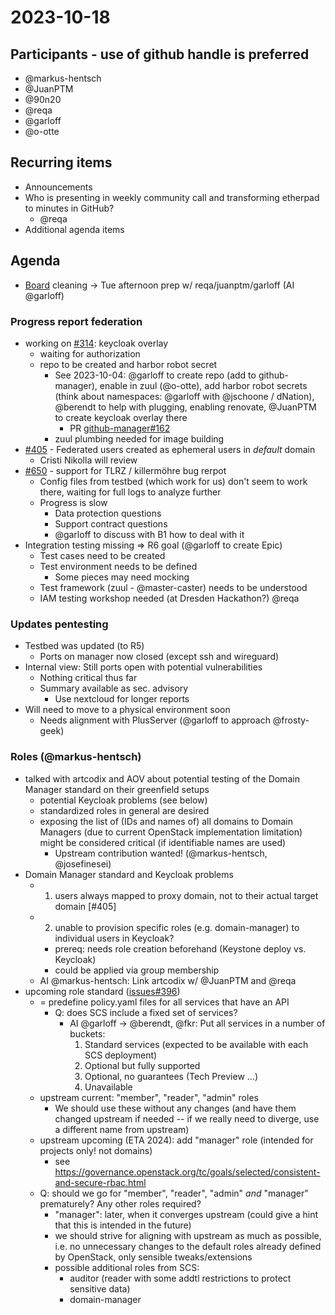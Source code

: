 # 2023-10-18
## Participants - use of github handle is preferred
- @markus-hentsch
- @JuanPTM
- @90n20
- @reqa
- @garloff
- @o-otte

## Recurring items
* Announcements
* Who is presenting in weekly community call and transforming etherpad to minutes in GitHub?
    - @reqa
* Additional agenda items

## Agenda
* [Board](https://github.com/orgs/SovereignCloudStack/projects/6/views/27) cleaning
-> Tue afternoon prep w/ reqa/juanptm/garloff (AI @garloff)

### Progress report federation
* working on [#314](https://github.com/SovereignCloudStack/issues/issues/314): keycloak overlay
    * waiting for authorization
    * repo to be created and harbor robot secret
        * See 2023-10-04: @garloff to create repo (add to github-manager), enable in zuul (@o-otte), add harbor robot secrets (think about namespaces: @garloff with @jschoone / dNation), @berendt to help with plugging, enabling renovate, @JuanPTM to create keycloak overlay there
            * PR [github-manager#162](https://github.com/SovereignCloudStack/github-manager/pull/162)
        * zuul plumbing needed for image building
* [#405](https://github.com/SovereignCloudStack/issues/issues/405) - Federated users created as ephemeral users in *default* domain
    * Cristi Nikolla will review
* [#650](https://github.com/osism/issues/issues/650) - support for TLRZ / killermöhre bug rerpot
    * Config files from testbed (which work for us) don't seem to work there, waiting for full logs to analyze further
    * Progress is slow
        * Data protection questions
        * Support contract questions
        * @garloff to discuss with B1 how to deal with it
* Integration testing missing => R6 goal (@garloff to create Epic)
    * Test cases need to be created
    * Test environment needs to be defined
        * Some pieces may need mocking
    * Test framework (zuul - @master-caster) needs to be understood
    * IAM testing workshop needed (at Dresden Hackathon?) @reqa

### Updates pentesting
* Testbed was updated (to R5)
    * Ports on manager now closed (except ssh and wireguard)
* Internal view: Still ports open with potential vulnerabilities
    * Nothing critical thus far
    * Summary available as sec. advisory
        * Use nextcloud for longer reports
* Will need to move to a physical environment soon
    * Needs alignment with PlusServer (@garloff to approach @frosty-geek)

### Roles (@markus-hentsch)

- talked with artcodix and AOV about potential testing of the Domain Manager standard on their greenfield setups
    - potential Keycloak problems (see below)
    - standardized roles in general are desired
    - exposing the list of (IDs and names of) all domains to Domain Managers (due to current OpenStack implementation limitation) might be considered critical (if identifiable names are used)
        - Upstream contribution wanted! (@markus-hentsch, @josefinesei)
- Domain Manager standard and Keycloak problems
    - 1. users always mapped to proxy domain, not to their actual target domain [#405]
    - 2. unable to provision specific roles (e.g. domain-manager) to individual users in Keycloak?
        - prereq: needs role creation beforehand (Keystone deploy vs. Keycloak)
        - could be applied via group membership
    - AI @markus-hentsch: Link artcodix w/ @JuanPTM and @reqa
- upcoming role standard ([issues#396](https://github.com/SovereignCloudStack/issues/issues/396))
    - = predefine policy.yaml files for all services that have an API
        - Q: does SCS include a fixed set of services?
            - AI @garloff -> @berendt, @fkr: Put all services in a number of buckets:
                1. Standard services (expected to be available with each SCS deployment)
                2. Optional but fully supported
                3. Optional, no guarantees (Tech Preview ...)
                4. Unavailable
    - upstream current: "member", "reader", "admin" roles
        - We should use these without any changes (and have them changed upstream if needed -- if we really need to diverge, use a different name from upstream)
    - upstream upcoming (ETA 2024): add "manager" role (intended for projects only! not domains)
        - see https://governance.openstack.org/tc/goals/selected/consistent-and-secure-rbac.html
    - Q: should we go for "member", "reader", "admin" *and* "manager" prematurely? Any other roles required?
        - "manager": later, when it converges upstream (could give a hint that this is intended in the future)
        - we should strive for aligning with upstream as much as possible, i.e. no unnecessary changes to the default roles already defined by OpenStack, only sensible tweaks/extensions
        - possible additional roles from SCS:
            - auditor (reader with some addtl restrictions to protect sensitive data)
            - domain-manager
